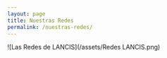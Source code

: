 ```yaml
---
layout: page
title: Nuestras Redes
permalink: /nuestras-redes/
---
```


![Las Redes de LANCIS](/assets/Redes LANCIS.png)

